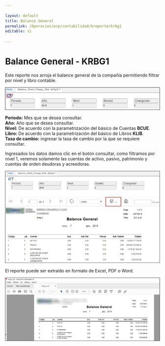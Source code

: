 ```yaml
---

layout: default
title: Balance General
permalink: /Operacion/erp/contabilidad/kreporte/krbg1
editable: si

---
```


# Balance General - KRBG1

Este reporte nos arroja el balance general de la compañía permitiendo filtrar por nivel y libro contable.  

![](krbg01.png)

**Periodo:** Mes que se desea consultar.  
**Año:** Año que se desea consultar.  
**Nivel:** De acuerdo con la parametrización del básico de Cuentas **BCUE**.  
**Libro:** De acuerdo con la parametrización del básico de Libros **KLIB**.  
**Tasa de cambio:** ingresar la tasa de cambio por la que se requiere consultar.  

Ingresados los datos damos clic en el botón consultar, como filtramos por nivel 1, veremos solamente las cuentas de activo, pasivo, patrimonio y cuentas de orden deudoras y acreedoras.  

![](krbg02.png)

El reporte puede ser extraído en formato de Excel, PDF o Word.  

![](krbg03.png)







